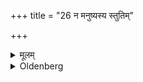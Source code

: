 +++
title = "26 न मनुष्यस्य स्तुतिम्"

+++

<details><summary>मूलम्</summary>

न मनुष्यस्य स्तुतिं प्रयुञ्जीत २६
</details>

<details><summary>Oldenberg</summary>

26. He should not praise any person (excessively).
</details>
